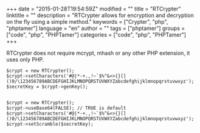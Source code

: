 +++
date = "2015-01-28T19:54:59Z"
modified = ""
title = "RTCrypter"
linktitle = ""
description = "RTCrypter allows for encryption and decryption on the fly using a simple method."
keywords = ["Crypter", "php", "phptamer"]
language = "en"
author = ""
tags = ["phptamer"]
groups = ["code", "php", "PHPTamer"]
categories = ["code", "php", "PHPTamer"]
+++


RTCrypter does not require mcrypt, mhash or any other PHP extension, it uses only PHP.


	$crypt = new RTCrypter();
	$crypt->setCharacters('#@|*-+.,!~`$%^&<>{}[]()0/\123456789ABCDEFGHIJKLMNOPQRSTUVWXYZabcdefghijklmnopqrstuvwxyz');
	$secretKey = $crypt->genKey();
	

	$crypt = new RTCrypter();
	$crypt->useBase64(FALSE); // TRUE is default
	$crypt->setCharacters('#@|*-+.,!~`$%^&<>{}[]()0/\123456789ABCDEFGHIJKLMNOPQRSTUVWXYZabcdefghijklmnopqrstuvwxyz');
	$crypt->setScramble($secretKey);


